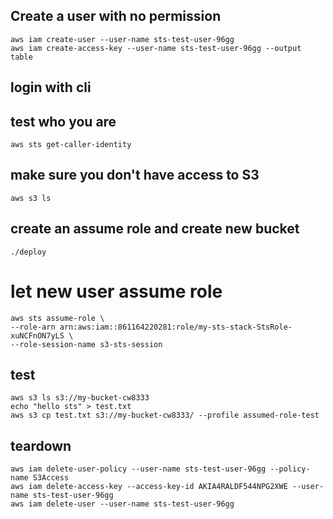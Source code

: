## Create a user with no permission
```
aws iam create-user --user-name sts-test-user-96gg
aws iam create-access-key --user-name sts-test-user-96gg --output table
```

## login with cli

## test who you are
```
aws sts get-caller-identity
```

## make sure you don't have access to S3
```
aws s3 ls
```

## create an assume role and create new bucket
```
./deploy
```

# let new user assume role
```
aws sts assume-role \
--role-arn arn:aws:iam::861164220281:role/my-sts-stack-StsRole-xuNCFnON7yLS \
--role-session-name s3-sts-session
```

## test 
```
aws s3 ls s3://my-bucket-cw8333
echo "hello sts" > test.txt
aws s3 cp test.txt s3://my-bucket-cw8333/ --profile assumed-role-test
```

## teardown 
```
aws iam delete-user-policy --user-name sts-test-user-96gg --policy-name S3Access
aws iam delete-access-key --access-key-id AKIA4RALDF544NPG2XWE --user-name sts-test-user-96gg
aws iam delete-user --user-name sts-test-user-96gg
```